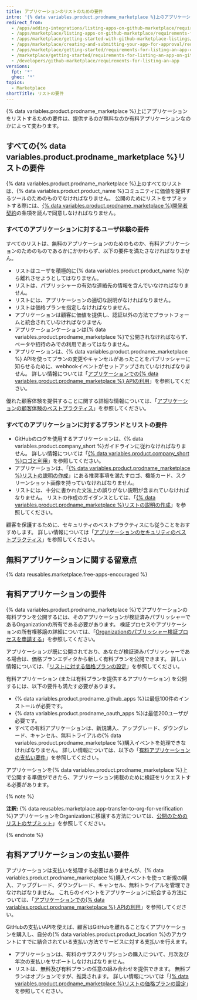 ```yaml
---
title: アプリケーションのリストのための要件
intro: '{% data variables.product.prodname_marketplace %}上のアプリケーションは、リストを公開する前にこのページに概要がある要件を満たさなければなりません。'
redirect_from:
  - /apps/adding-integrations/listing-apps-on-github-marketplace/requirements-for-listing-an-app-on-github-marketplace/
  - /apps/marketplace/listing-apps-on-github-marketplace/requirements-for-listing-an-app-on-github-marketplace/
  - /apps/marketplace/getting-started-with-github-marketplace-listings/requirements-for-listing-an-app-on-github-marketplace/
  - /apps/marketplace/creating-and-submitting-your-app-for-approval/requirements-for-listing-an-app-on-github-marketplace/
  - /apps/marketplace/getting-started/requirements-for-listing-an-app-on-github-marketplace/
  - /marketplace/getting-started/requirements-for-listing-an-app-on-github-marketplace
  - /developers/github-marketplace/requirements-for-listing-an-app
versions:
  fpt: '*'
  ghec: '*'
topics:
  - Marketplace
shortTitle: リストの要件
---
```


<!--UI-LINK: Displayed as a link on the https://github.com/marketplace/new page.-->

{% data variables.product.prodname_marketplace %}上にアプリケーションをリストするための要件は、提供するのが無料なのか有料アプリケーションなのかによって変わります。

## すべての{% data variables.product.prodname_marketplace %}リストの要件

{% data variables.product.prodname_marketplace %}上のすべてのリストは、{% data variables.product.product_name %}コミュニティに価値を提供するツールのためのものでなければなりません。 公開のためにリストをサブミットする際には、[{% data variables.product.prodname_marketplace %}開発者契約](/free-pro-team@latest/github/site-policy/github-marketplace-developer-agreement)の条項を読んで同意しなければなりません。

### すべてのアプリケーションに対するユーザ体験の要件

すべてのリストは、無料のアプリケーションのためのものか、有料アプリケーションのためのものであるかにかかわらず、以下の要件を満たさなければなりません。

- リストはユーザを積極的に{% data variables.product.product_name %}から離れさせようとしてはなりません。
- リストは、パブリッシャーの有効な連絡先の情報を含んでいなければなりません。
- リストには、アプリケーションの適切な説明がなければなりません。
- リストは価格プランを指定しなければなりません。
- アプリケーションは顧客に価値を提供し、認証以外の方法でプラットフォームと統合されていなければなりません
- アプリケーションケーションは{% data variables.product.prodname_marketplace %}で公開されなければならず、ベータや招待のみでの利用であってはなりません。
- アプリケーションは、{% data variables.product.prodname_marketplace %} APIを使ってプランの変更やキャンセルがあったことをパブリッシャーに知らせるために、webhookイベントがセットアップされていなければなりません。 詳しい情報については「[アプリケーションでの{% data variables.product.prodname_marketplace %} APIの利用](/developers/github-marketplace/using-the-github-marketplace-api-in-your-app)」を参照してください。

優れた顧客体験を提供することに関する詳細な情報については、「[アプリケーションの顧客体験のベストプラクティス](/developers/github-marketplace/customer-experience-best-practices-for-apps)」を参照してください。

### すべてのアプリケーションに対するブランドとリストの要件

- GitHubのログを使用するアプリケーションは、{% data variables.product.company_short %}ガイドラインに従わなければなりません。 詳しい情報については「[{% data variables.product.company_short %}ロゴと利用](https://github.com/logos)」を参照してください。
- アプリケーションは、「[{% data variables.product.prodname_marketplace %}リストの説明の作成](/marketplace/listing-on-github-marketplace/writing-github-marketplace-listing-descriptions/)」にある推奨事項を満たすロゴ、機能カード、スクリーンショット画像を持っていなければなりません。
- リストには、十分に書かれた文法上の誤りがない説明が含まれていなければなりません。 リストの作成のガイダンスとしては、「[{% data variables.product.prodname_marketplace %}リストの説明の作成](/marketplace/listing-on-github-marketplace/writing-github-marketplace-listing-descriptions/)」を参照してください。

顧客を保護するために、セキュリティのベストプラクティスにも従うことをおすすめします。 詳しい情報については「[アプリケーションのセキュリティのベストプラクティス](/developers/github-marketplace/security-best-practices-for-apps)」を参照してください。

## 無料アプリケーションに関する留意点

{% data reusables.marketplace.free-apps-encouraged %}

## 有料アプリケーションの要件

{% data variables.product.prodname_marketplace %}でアプリケーションの有料プランを公開するには、そのアプリケーションが検証済みパブリッシャーであるOrganizationの所有である必要があります。 検証プロセスやアプリケーションの所有権移譲の詳細については、「[Organizationのパブリッシャー検証プロセスを申請する](/developers/github-marketplace/applying-for-publisher-verification-for-your-organization)」を参照してください。

アプリケーションが既に公開されており、あなたが検証済みパブリッシャーである場合は、価格プランエディタから新しく有料プランを公開できます。 詳しい情報については、「[リストに対する価格プランの設定](/developers/github-marketplace/setting-pricing-plans-for-your-listing)」を参照してください。

有料アプリケーション (または有料プランを提供するアプリケーション) を公開するには、以下の要件も満たす必要があります。

- {% data variables.product.prodname_github_apps %}は最低100件のインストールが必要です。
- {% data variables.product.prodname_oauth_apps %}は最低200ユーザが必要です。
- すべての有料アプリケーションは、新規購入、アップグレード、ダウングレード、キャンセル、無料トライアルの{% data variables.product.prodname_marketplace %}購入イベントを処理できなければなりません。 詳しい情報については、以下の「[有料アプリケーションの支払い要件](#billing-requirements-for-paid-apps)」を参照してください。

アプリケーションを{% data variables.product.prodname_marketplace %}上で公開する準備ができたら、アプリケーション掲載のために検証をリクエストする必要があります。

{% note %}

**注釈:** {% data reusables.marketplace.app-transfer-to-org-for-verification %}アプリケーションをOrganizationに移譲する方法については、[公開のためのリストのサブミット](/developers/github-marketplace/submitting-your-listing-for-publication#transferring-an-app-to-an-organization-before-you-submit)」を参照してください。

{% endnote %}

## 有料アプリケーションの支払い要件

アプリケーションは支払いを処理する必要はありませんが、{% data variables.product.prodname_marketplace %}購入イベントを使って新規の購入、アップグレード、ダウングレード、キャンセル、無料トライアルを管理できなければなりません。 これらのイベントをアプリケーションに統合する方法については、「[アプリケーションでの{% data variables.product.prodname_marketplace %} APIの利用](/developers/github-marketplace/using-the-github-marketplace-api-in-your-app)」を参照してください。

GitHubの支払いAPIを使えば、顧客はGitHubを離れることなくアプリケーションを購入し、自分の{% data variables.product.product_location %}のアカウントにすでに結合されている支払い方法でサービスに対する支払いを行えます。

- アプリケーションは、有料のサブスクリプションの購入について、月次及び年次の支払いをサポートしなければなりません。
- リストは、無料及び有料プランの任意の組み合わせを提供できます。 無料プランはオプションですが、推奨されます。 詳しい情報については「[{% data variables.product.prodname_marketplace %}リストの価格プランの設定](/marketplace/listing-on-github-marketplace/setting-a-github-marketplace-listing-s-pricing-plan/)」を参照してください。
